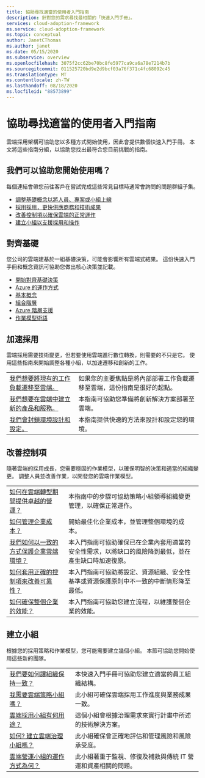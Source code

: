 ```yaml
---
title: 協助尋找適當的使用者入門指南
description: 針對您的需求尋找最相關的「快速入門手冊」。
services: cloud-adoption-framework
ms.service: cloud-adoption-framework
ms.topic: conceptual
author: JanetCThomas
ms.author: janet
ms.date: 05/15/2020
ms.subservice: overview
ms.openlocfilehash: 3075f2cc62be70bc8fe5977ca9ca6a78e7214b7b
ms.sourcegitcommit: 011525720bd9e2d9bcf03a76f371c4fc68092c45
ms.translationtype: MT
ms.contentlocale: zh-TW
ms.lasthandoff: 08/18/2020
ms.locfileid: "88573899"
---
```

# <a name="help-finding-the-appropriate-getting-started-guide"></a>協助尋找適當的使用者入門指南

雲端採用架構可協助您以多種方式開始使用，因此會提供數個快速入門手冊。 本文將這些指南分組，以協助您找出最符合您目前挑戰的指南。

## <a name="what-can-we-help-you-get-started-with"></a>我們可以協助您開始使用嗎？

每個連結會帶您前往客戶在嘗試完成這些常見目標時通常會詢問的問題群組子集。

- [調整基礎概念以將人員、專案或小組上線](#align-foundation)
- [採用採用，更快供應商務和技術成果](#accelerate-adoption)
- [改善控制項以確保雲端的正常運作](#improve-controls)
- [建立小組以支援採用和操作](#establish-teams)

## <a name="align-foundation"></a>對齊基礎

您公司的雲端建基於一組基礎決策，可能會影響所有雲端式結果。 這份快速入門手冊和概念資訊可協助您做出核心決策並記載。

- [開始對齊基礎決策](./cloud-concepts.md)
- [Azure 的運作方式](./what-is-azure.md)
- [基本概念](../ready/considerations/fundamental-concepts.md)
- [組合階層](../reference/fundamental-concepts/hosting-hierarchy.md)
- [Azure 階層支援](../reference/fundamental-concepts/hierarchy-azure-tools.md)
- [作業模型術語](../operating-model/terms.md)

## <a name="accelerate-adoption"></a>加速採用

雲端採用需要技術變更，但若要使用雲端進行數位轉換，則需要的不只是它。 使用這些指南來開始調整各種小組，以加速遷移和創新的工作。

|  |  |
|--|--|
| [我們想要將現有的工作負載遷移至雲端。](./migrate.md)                   | 如果您的主要焦點是將內部部署工作負載遷移至雲端，這份指南是很好的起點。 |
| [我們想要在雲端中建立新的產品和服務。](./innovate.md)             | 本指南可協助您準備將創新解決方案部署至雲端。                                       |
| [我們會封鎖環境設計和設定。](./design-and-configuration.md) | 本指南提供快速的方法來設計和設定您的環境。                                           |

## <a name="improve-controls"></a>改善控制項

隨著雲端的採用成長，您需要穩固的作業模型，以確保明智的決策和適當的組織變更。 調整人員並改善作業，以開發您的雲端作業模型。

|  |  |
|--|--|
| [如何在雲端轉型期間提供卓越的營運？](./operational-excellence.md)                   | 本指南中的步驟可協助策略小組領導組織變更管理，以確保正常運作。 |
| [如何管理企業成本？](./manage-costs.md)                                          | 開始最佳化企業成本，並管理整個環境的成本。                                                                           |
| [我們如何以一致的方式保護企業雲端環境？](./security.md)             | 本入門指南可協助確保已在企業內套用適當的安全性需求，以將缺口的風險降到最低，並在產生缺口時加速復原。                                       |
| [如何套用正確的控制項來改善可靠性？](./reliability.md)                   | 本入門指南可協助將設定、資源組織、安全性基準或資源保護原則中不一致的中斷情形降至最低。 |
| [如何確保整個企業的效能？](./performance.md)                               | 本入門指南可協助您建立流程，以維護整個企業的效能。                               |

## <a name="establish-teams"></a>建立小組

根據您的採用策略和作業模型，您可能需要建立幾個小組。 本節可協助您開始使用這些新的團隊。

|  |  |
|--|--|
| [我們要如何讓組織保持一致？](./org-alignment.md)                               | 本快速入門手冊可協助您建立適當的員工組織結構。                               |
| [我需要雲端策略小組嗎？](./team/cloud-strategy.md)     | 此小組可確保雲端採用工作進度與業務成果一致。                                |
| [雲端採用小組有何用途？](./team/cloud-adoption.md)     | 這個小組會根據治理需求來實行計畫中所述的技術解決方案。             |
| [如何? 建立雲端治理小組嗎？](./team/cloud-governance.md) | 此小組確保會正確地評估和管理風險和風險承受度。                                         |
| [雲端營運小組的運作方式為何？](./team/cloud-operations.md) | 此小組著重于監視、修復及補救與傳統 IT 營運和資產相關的問題。 |
